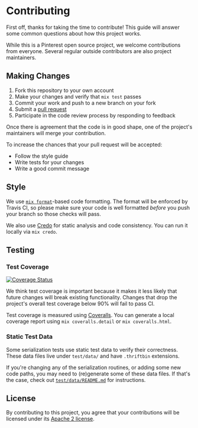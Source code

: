 # Contributing

First off, thanks for taking the time to contribute! This guide will answer
some common questions about how this project works.

While this is a Pinterest open source project, we welcome contributions from
everyone. Several regular outside contributors are also project maintainers.

## Making Changes

1. Fork this repository to your own account
2. Make your changes and verify that `mix test` passes
3. Commit your work and push to a new branch on your fork
4. Submit a [pull request](https://github.com/pinterest/elixir-thrift/compare/)
5. Participate in the code review process by responding to feedback

Once there is agreement that the code is in good shape, one of the project's
maintainers will merge your contribution.

To increase the chances that your pull request will be accepted:

- Follow the style guide
- Write tests for your changes
- Write a good commit message

## Style

We use [`mix format`][]-based code formatting. The format will be enforced by
Travis CI, so please make sure your code is well formatted *before* you push
your branch so those checks will pass.

We also use [Credo][] for static analysis and code consistency. You can run it
locally via `mix credo`.

[Credo]: https://github.com/rrrene/credo
[`mix format`]: https://hexdocs.pm/mix/Mix.Tasks.Format.html

## Testing

### Test Coverage

[![Coverage Status](https://coveralls.io/repos/pinterest/elixir-thrift/badge.svg?branch=master&service=github)](https://coveralls.io/github/pinterest/elixir-thrift?branch=master)

We think test coverage is important because it makes it less likely that
future changes will break existing functionality. Changes that drop the
project's overall test coverage below 90% will fail to pass CI.

Test coverage is measured using [Coveralls][]. You can generate a local
coverage report using `mix coveralls.detail` or `mix coveralls.html`.

[Coveralls]: https://coveralls.io/github/pinterest/elixir-thrift

### Static Test Data

Some serialization tests use static test data to verify their correctness.
These data files live under `test/data/` and have `.thriftbin` extensions.

If you're changing any of the serialization routines, or adding some new code
paths, you may need to (re)generate some of these data files. If that's the
case, check out [`test/data/README.md`](test/data/README.md) for instructions.

## License

By contributing to this project, you agree that your contributions will be
licensed under its [Apache 2 license](LICENSE).
